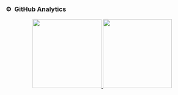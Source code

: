 <!--### Hi there 👋-->

<!--
**ClaudioVergara2/ClaudioVergara2** is a ✨ _special_ ✨ repository because its `README.md` (this file) appears on your GitHub profile.

Here are some ideas to get you started:

- 🔭 I’m currently working on ...
- 🌱 I’m currently learning ...
- 👯 I’m looking to collaborate on ...
- 🤔 I’m looking for help with ...
- 💬 Ask me about ...
- 📫 How to reach me: ...
- 😄 Pronouns: ...
- ⚡ Fun fact: ...
-->

### ⚙️ &nbsp;GitHub Analytics

<p align="center">
<a href="https://github.com/ClaudioVergara2">
  <img height="180em" src="https://github-readme-stats-eight-theta.vercel.app/api?username=ClaudioVergara2&show_icons=true&theme=algolia&include_all_commits=true&count_private=true"/>
  <img height="180em" src="https://github-readme-stats-eight-theta.vercel.app/api/top-langs/?username=ClaudioVergara2&layout=compact&langs_count=8&theme=algolia"/>
</a>
</p>

